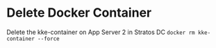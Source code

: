 # Delete Docker Container
Delete the kke-container on App Server 2 in Stratos DC
`docker rm kke-container --force`